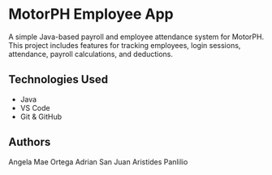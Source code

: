 # MotorPH Employee App

A simple Java-based payroll and employee attendance system for MotorPH.  
This project includes features for tracking employees, login sessions, attendance, payroll calculations, and deductions.

## Technologies Used
- Java
- VS Code
- Git & GitHub

## Authors
  Angela Mae Ortega
  Adrian San Juan
  Aristides Panlilio
